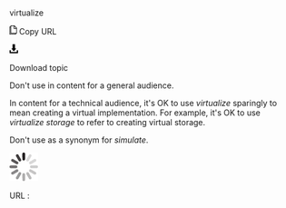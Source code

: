 # 

virtualize

![Copy URL](media/virtualize/Copy.png)
Copy URL

![Download](media/virtualize/Download.png)

Download topic

Don't use in content for a general audience.

In content for a technical audience, it's OK to use *virtualize* sparingly to mean creating a virtual implementation. For example, it's OK to use *virtualize storage* to refer to creating virtual storage. 

Don't use as a synonym for *simulate*.

![In progress](media/virtualize/activity-large.gif)

URL :

